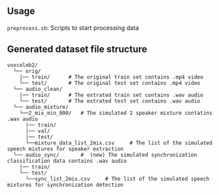 ## Usage

`preprocess.sh`: Scripts to start processing data


## Generated dataset file structure



	voxceleb2/
	  └── orig/
	    |── train/     	# The original train set contains .mp4 video
	    └── test/		# The original test set contains .mp4 video	
	  └── audio_clean/	
	    |── train/     	# The extrated train set contains .wav audio
	    └── test/		# The extrated test set contains .wav audio	
	  └── audio_mixture/
	    └──2_mix_min_800/ 	# The simulated 2 speaker mixture contatins .wav audio	
	      |── train/
	      |── val/
	      |── test/
	      └──mixture_data_list_2mix.csv 	# The list of the simulated speech mixtures for speaker extraction
	  └── audio_sync/		#  (new) The simulated synchronization classification data contains .wav audio
	    |── train/
	    └── test/
	      └──sync_list_2mix.csv 	# The list of the simulated speech mixtures for synchronization detection



